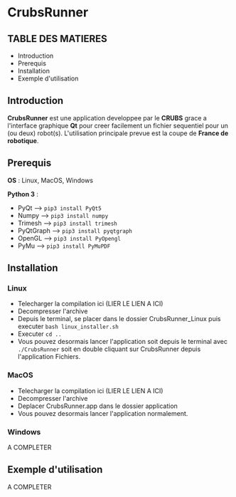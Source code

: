 # CrubsRunner

## TABLE DES MATIERES

* Introduction
* Prerequis
* Installation
* Exemple d'utilisation

## Introduction

**CrubsRunner** est une application developpee par le **CRUBS** 
grace a l'interface graphique **Qt** pour creer facilement un fichier sequentiel
pour un (ou deux) robot(s).
L'utilisation principale prevue est la coupe de **France de robotique**.

## Prerequis

**OS** : Linux, MacOS, Windows

**Python 3** :  
* PyQt --> `pip3 install PyQt5`
* Numpy --> `pip3 install numpy`
* Trimesh --> `pip3 install trimesh`
* PyQtGraph --> `pip3 install pyqtgraph`
* OpenGL --> `pip3 install PyOpengl`
* PyMu --> `pip3 install PyMuPDF`

## Installation

### Linux
* Telecharger la compilation ici (LIER LE LIEN A ICI)
* Decompresser l'archive 
* Depuis le terminal, se placer dans le dossier CrubsRunner_Linux puis executer `bash linux_installer.sh`
* Executer `cd ..`
* Vous pouvez desormais lancer l'application soit depuis le terminal avec `./CrubsRunner` 
soit en double cliquant sur CrubsRunner depuis l'application Fichiers.

### MacOS
* Telecharger la compilation ici (LIER LE LIEN A ICI)
* Decompresser l'archive
* Deplacer CrubsRunner.app dans le dossier application
* Vous pouvez desormais lancer l'application normalement.

### Windows

A COMPLETER

## Exemple d'utilisation

A COMPLETER
